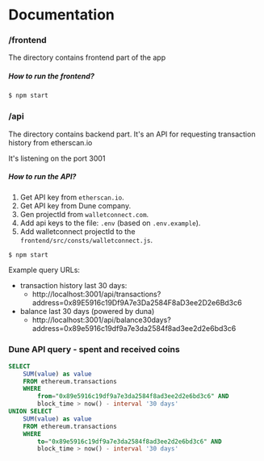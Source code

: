 # Documentation

### /frontend 
The directory contains frontend part of the app

##### How to run the frontend?

```bash
$ npm start
```

### /api
The directory contains backend part. It's an API for requesting transaction history from etherscan.io

It's listening on the port 3001

##### How to run the API?

1. Get API key from `etherscan.io`.
2. Get API key from Dune company.
3. Gen projectId from `walletconnect.com`.
4. Add api keys to the file: `.env` (based on `.env.example`).
5. Add walletconnect projectId to the `frontend/src/consts/walletconnect.js`.

```bash
$ npm start
```

Example query URLs:
- transaction history last 30 days:
  - http://localhost:3001/api/transactions?address=0x89E5916c19Df9A7e3Da2584F8aD3ee2D2e6Bd3c6
- balance last 30 days (powered by duna)
  - http://localhost:3001/api/balance30days?address=0x89e5916c19df9a7e3da2584f8ad3ee2d2e6bd3c6

### Dune API query - spent and received coins

```sql
SELECT
    SUM(value) as value
    FROM ethereum.transactions
    WHERE
        from="0x89e5916c19df9a7e3da2584f8ad3ee2d2e6bd3c6" AND
        block_time > now() - interval '30 days'
UNION SELECT
    SUM(value) as value
    FROM ethereum.transactions
    WHERE 
        to="0x89e5916c19df9a7e3da2584f8ad3ee2d2e6bd3c6" AND
        block_time > now() - interval '30 days'

```
